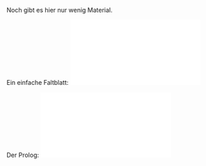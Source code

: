 Noch gibt es hier nur wenig Material.

Ein einfache Faltblatt: ![](Flyer-1.pdf "fig:Flyer-1.pdf")

Der Prolog: ![](Prolog.pdf "fig:Prolog.pdf")
